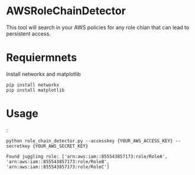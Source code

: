 # AWSRoleChainDetector
This tool will search in your AWS policies for any role chian that can lead to persistent access.

# Requiermnets
Install networkx and matplotlib
```
pip install networkx
pip install matplotlib
```

# Usage
:
```
python role_chain_detector.py --accesskey {YOUR_AWS_ACCESS_KEY} --secretkey {YOUR_AWS_SECRET_KEY}

Found juggling role: ['arn:aws:iam::855543857173:role/RoleA', 'arn:aws:iam::855543857173:role/RoleB', 'arn:aws:iam::855543857173:role/RoleC']
```

